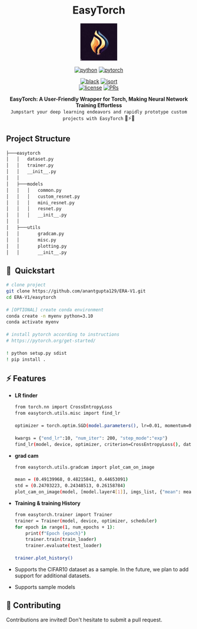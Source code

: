 <div align="center">

# EasyTorch

<img src="./images/logo.jpg"  style="width:20%">


[![python](https://img.shields.io/badge/-Python_3.8_%7C_3.9_%7C_3.10-blue?logo=python&logoColor=white)](https://github.com/pre-commit/pre-commit)
[![pytorch](https://img.shields.io/badge/PyTorch_1.10+-ee4c2c?logo=pytorch&logoColor=white)](https://pytorch.org/get-started/locally/)
<!-- [![lightning](https://img.shields.io/badge/-Lightning_1.9+-792ee5?logo=pytorchlightning&logoColor=white)](https://pytorchlightning.ai/) -->
[![black](https://img.shields.io/badge/Code%20Style-Black-black.svg?labelColor=gray)](https://black.readthedocs.io/en/stable/)
[![isort](https://img.shields.io/badge/%20imports-isort-%231674b1?style=flat&labelColor=ef8336)](https://pycqa.github.io/isort/) <br>
[![license](https://img.shields.io/badge/License-MIT-green.svg?labelColor=gray)](https://github.com/ashleve/lightning-hydra-template#license)
[![PRs](https://img.shields.io/badge/PRs-welcome-brightgreen.svg)](https://github.com/ashleve/lightning-hydra-template/pulls)

__EasyTorch: A User-Friendly Wrapper for Torch, Making Neural Network Training Effortless__ <br> 
`Jumpstart your deep learning endeavors and rapidly prototype custom projects with EasyTorch` 🚀⚡🔥<br>

</div>

## Project Structure 

```bash
├───easytorch
│   │   dataset.py
│   │   trainer.py
│   │   __init__.py
│   │
│   ├───models
│   │   │   common.py
│   │   │   custom_resnet.py
│   │   │   mini_resnet.py
│   │   │   resnet.py
│   │   │   __init__.py
│   │
│   ├───utils
│   │       gradcam.py
│   │       misc.py
│   │       plotting.py
│   │       __init__.py
```

## 🚀  Quickstart

```bash
# clone project
git clone https://github.com/anantgupta129/ERA-V1.git
cd ERA-V1/easytorch

# [OPTIONAL] create conda environment
conda create -n myenv python=3.10
conda activate myenv

# install pytorch according to instructions
# https://pytorch.org/get-started/

! python setup.py sdist
! pip install .
```

## ⚡ Features

- __LR finder__
    ```bash
    from torch.nn import CrossEntropyLoss
    from easytorch.utils.misc import find_lr

    optimizer = torch.optim.SGD(model.parameters(), lr=0.01, momentum=0.9)

    kwargs = {"end_lr":10, "num_iter": 200, "step_mode":"exp"}
    find_lr(model, device, optimizer, criterion=CrossEntropyLoss(), dataloader=train_loader, **kwargs)
    ```

- __grad cam__ 

    ```bash
    from easytorch.utils.gradcam import plot_cam_on_image

    mean = (0.49139968, 0.48215841, 0.44653091)
    std = (0.24703223, 0.24348513, 0.26158784)
    plot_cam_on_image(model, [model.layer4[1]], imgs_list, {"mean": mean, "std": std})
    ```

- __Training & training History__
    ```bash
    from easytorch.trainer import Trainer
    trainer = Trainer(model, device, optimizer, scheduler)
    for epoch in range(1, num_epochs + 1):
        print(f"Epoch {epoch}")
        trainer.train(train_loader)
        trainer.evaluate(test_loader)
    
    trainer.plot_history()
    ```

- Supports the CIFAR10 dataset as a sample. In the future, we plan to add support for additional    datasets.
- Supports sample models


## 🤝 Contributing

Contributions are invited! Don't hesitate to submit a pull request.
